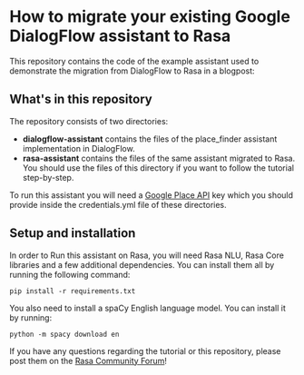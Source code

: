 ﻿# How to migrate your existing Google DialogFlow assistant to Rasa

This repository contains the code of the example assistant used to demonstrate the migration from DialogFlow to Rasa in a blogpost:


## What's in this repository
The repository consists of two directories:  

- **dialogflow-assistant** contains the files of the place_finder assistant implementation in DialogFlow.  
- **rasa-assistant** contains the files of the same assistant migrated to Rasa. You should use the files of this directory if you want to follow the tutorial step-by-step.   

To run this assistant you will need a [Google Place API](https://developers.google.com/places/web-service/get-api-key) key which you should provide inside the credentials.yml file of these directories.


## Setup and installation

In order to Run this assistant on Rasa, you will need Rasa NLU, Rasa Core libraries and a few additional dependencies. You can install them all by running the following command:  

```
pip install -r requirements.txt
```  

You also need to install a spaCy English language model. You can install it by running:  

```
python -m spacy download en
```  

If you have any questions regarding the tutorial or this repository, please post them on the [Rasa Community Forum](https://forum.rasa.com)!
